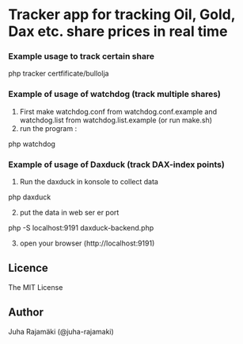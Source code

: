 # Tracker app for tracking Oil, Gold, Dax etc. share prices in real time


### Example usage to track certain share
php tracker certfificate/bullolja


### Example of usage of watchdog (track multiple shares)
1. First make watchdog.conf from watchdog.conf.example and watchdog.list from watchdog.list.example (or run make.sh)
2. run the program :

php watchdog


### Example of usage of Daxduck (track DAX-index points)

1. Run the daxduck in konsole to collect data

php daxduck

2. put the data in web ser er port

php -S localhost:9191 daxduck-backend.php

3. open your browser (http://localhost:9191)


## Licence

The MIT License


## Author

Juha Rajamäki (@juha-rajamaki)
